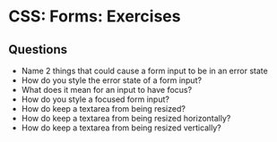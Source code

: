 # CSS: Forms: Exercises

## Questions

* Name 2 things that could cause a form input to be in an error state
* How do you style the error state of a form input?
* What does it mean for an input to have focus?
* How do you style a focused form input?
* How do keep a textarea from being resized?
* How do keep a textarea from being resized horizontally?
* How do keep a textarea from being resized vertically?

